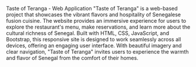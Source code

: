 Taste of Teranga - Web Application
"Taste of Teranga" is a web-based project that showcases the vibrant flavors and hospitality of Senegalese fusion cuisine. The website provides an immersive experience for users to explore the restaurant's menu, make reservations, and learn more about the cultural richness of Senegal. Built with HTML, CSS, JavaScript, and Bootstrap, this responsive site is designed to work seamlessly across all devices, offering an engaging user interface. With beautiful imagery and clear navigation, "Taste of Teranga" invites users to experience the warmth and flavor of Senegal from the comfort of their homes.
